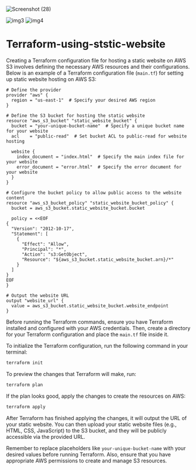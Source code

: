 ![Screenshot (28)](https://github.com/rishusam/Terraform-using-ststic-website/assets/113242832/999c0f31-739d-4750-980f-2a17dc9b4e02)

![img3](https://github.com/rishusam/Terraform-using-ststic-website/assets/113242832/1e8b78cf-41a2-46a7-a568-c04fb0584a8c)
![img4](https://github.com/rishusam/Terraform-using-ststic-website/assets/113242832/a0fdad7e-6969-4f17-b671-bc3d45bf6184)



# Terraform-using-ststic-website
Creating a Terraform configuration file for hosting a static website on AWS S3 involves defining the necessary AWS resources and their configurations. Below is an example of a Terraform configuration file (`main.tf`) for setting up static website hosting on AWS S3:

```hcl
# Define the provider
provider "aws" {
  region = "us-east-1"  # Specify your desired AWS region
}

# Define the S3 bucket for hosting the static website
resource "aws_s3_bucket" "static_website_bucket" {
  bucket = "your-unique-bucket-name"  # Specify a unique bucket name for your website
  acl    = "public-read"  # Set bucket ACL to public-read for website hosting

  website {
    index_document = "index.html"  # Specify the main index file for your website
    error_document = "error.html"  # Specify the error document for your website
  }
}

# Configure the bucket policy to allow public access to the website content
resource "aws_s3_bucket_policy" "static_website_bucket_policy" {
  bucket = aws_s3_bucket.static_website_bucket.bucket

  policy = <<EOF
{
  "Version": "2012-10-17",
  "Statement": [
    {
      "Effect": "Allow",
      "Principal": "*",
      "Action": "s3:GetObject",
      "Resource": "${aws_s3_bucket.static_website_bucket.arn}/*"
    }
  ]
}
EOF
}

# Output the website URL
output "website_url" {
  value = aws_s3_bucket.static_website_bucket.website_endpoint
}
```

Before running the Terraform commands, ensure you have Terraform installed and configured with your AWS credentials. Then, create a directory for your Terraform configuration and place the `main.tf` file inside it.

To initialize the Terraform configuration, run the following command in your terminal:

```bash
terraform init
```

To preview the changes that Terraform will make, run:

```bash
terraform plan
```

If the plan looks good, apply the changes to create the resources on AWS:

```bash
terraform apply
```

After Terraform has finished applying the changes, it will output the URL of your static website. You can then upload your static website files (e.g., HTML, CSS, JavaScript) to the S3 bucket, and they will be publicly accessible via the provided URL.

Remember to replace placeholders like `your-unique-bucket-name` with your desired values before running Terraform. Also, ensure that you have appropriate AWS permissions to create and manage S3 resources.
